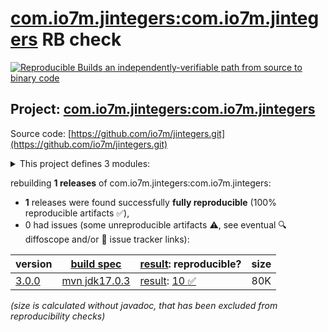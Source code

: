 [com.io7m.jintegers:com.io7m.jintegers](https://central.sonatype.com/artifact/com.io7m.jintegers/com.io7m.jintegers/versions) RB check
=======

[![Reproducible Builds](https://reproducible-builds.org/images/logos/rb.svg) an independently-verifiable path from source to binary code](https://reproducible-builds.org/)

## Project: [com.io7m.jintegers:com.io7m.jintegers](https://central.sonatype.com/artifact/com.io7m.jintegers/com.io7m.jintegers/versions)

Source code: [https://github.com/io7m/jintegers.git](https://github.com/io7m/jintegers.git)

<details><summary>This project defines 3 modules:</summary>

* [com.io7m.jintegers:com.io7m.jintegers](https://central.sonatype.com/artifact/com.io7m.jintegers/com.io7m.jintegers/3.0.0)
* [com.io7m.jintegers:com.io7m.jintegers.core](https://central.sonatype.com/artifact/com.io7m.jintegers/com.io7m.jintegers.core/3.0.0)
* [com.io7m.jintegers:com.io7m.jintegers.documentation](https://central.sonatype.com/artifact/com.io7m.jintegers/com.io7m.jintegers.documentation/3.0.0)
</details>

rebuilding **1 releases** of com.io7m.jintegers:com.io7m.jintegers:
- **1** releases were found successfully **fully reproducible** (100% reproducible artifacts :white_check_mark:),
- 0 had issues (some unreproducible artifacts :warning:, see eventual :mag: diffoscope and/or :memo: issue tracker links):

| version | [build spec](/BUILDSPEC.md) | [result](https://reproducible-builds.org/docs/jvm/): reproducible? | size |
| -- | --------- | ------ | -- |
| [3.0.0](https://central.sonatype.com/artifact/com.io7m.jintegers/com.io7m.jintegers/3.0.0/pom) | [mvn jdk17.0.3](com.io7m.jintegers-3.0.0.buildspec) | [result](com.io7m.jintegers-3.0.0.buildinfo): [10 :white_check_mark: ](com.io7m.jintegers-3.0.0.buildcompare) | 80K |

<i>(size is calculated without javadoc, that has been excluded from reproducibility checks)</i>
